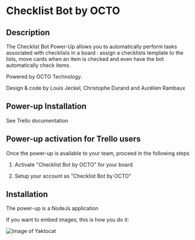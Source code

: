 # Checklist Bot by OCTO

## Description

The Checklist Bot Power-Up allows you to automatically perform tasks associated with checklists in a board : assign a checklists template to the lists, move cards when an item is checked and even have the bot automatically check items. 

Powered by OCTO Technology. 

Design & code by Louis Jeckel, Christophe Durand and Aurélien Rambaux

## Power-up Installation
See Trello documentation

## Power-up activation for Trello users
Once the power-up is available to your team, proceed in the following steps

1. Activate "Checklist Bot by OCTO" for your board

1. Setup your account as "Checklist Bot by OCTO"

## Installation

The power-up is a NodeJs application


If you want to embed images, this is how you do it:

![Image of Yaktocat](https://cdn.glitch.com/9aebe639-1af4-4ed8-9467-a054ae8cdf2b%2FScreen1.png?1501597361969)
